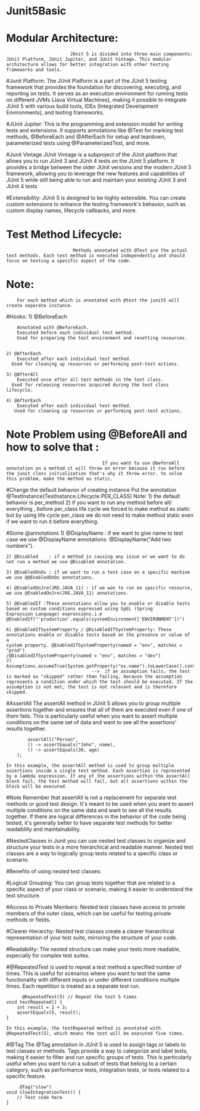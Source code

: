 # Junit5Basic

# Modular Architecture: 
							JUnit 5 is divided into three main components: JUnit Platform, JUnit Jupiter, and JUnit Vintage. This modular architecture allows for better integration with other testing frameworks and tools.

#Junit Platform:
					The JUnit Platform is a part of the JUnit 5 testing framework that provides the foundation for discovering, executing, and reporting on tests. It serves as an execution environment for running tests on different JVMs (Java Virtual Machines), making it possible to integrate JUnit 5 with various build tools, IDEs (Integrated Development Environments), and testing frameworks.
							
#JUnit Jupiter: 
				This is the programming and extension model for writing tests and extensions. It supports annotations like @Test for marking test methods, @BeforeEach and @AfterEach for setup and teardown, parameterized tests using @ParameterizedTest, and more.
				
#Junit Vintage
				JUnit Vintage is a subproject of the JUnit platform that allows you to run JUnit 3 and JUnit 4 tests on the JUnit 5 platform. It provides a bridge between the older JUnit versions and the modern JUnit 5 framework, allowing you to leverage the new features and capabilities of JUnit 5 while still being able to run and maintain your existing JUnit 3 and JUnit 4 tests

#Extensibility: 
				JUnit 5 is designed to be highly extensible. You can create custom extensions to enhance the testing framework's behavior, such as custom display names, lifecycle callbacks, and more.



# Test Method Lifecycle:
							 Methods annotated with @Test are the actual test methods. Each test method is executed independently and should focus on testing a specific aspect of the code.

# Note:
		For each method which is annotated with @test the junit5 will create separate instance. 
		
#Hooks:
	1)	@BeforeEach 
		
		Annotated with @BeforeEach.
		Executed before each individual test method.
		Used for preparing the test environment and resetting resources.
	
	  
    2) @AfterEach
    	Executed after each individual test method.
      Used for cleaning up resources or performing post-test actions.
      
    3) @AfterAll
    	Executed once after all test methods in the test class.
      Used for releasing resources acquired during the test class lifecycle.
     
    4) @AfterEach
    	Executed after each individual test method.
       Used for cleaning up resources or performing post-test actions.
    	
      
# Note Problem using @BeforeAll and how to solve that :
										If you want to use @beforeAll annotation on a method it will throw an error because it run before the junit class initialization that's why it throw error. to solve this problem, make the method as static.
										
#Change the default behavior of creating instance
			Put the annotation @TestInstance(TestInstance.Lifecycle.PER_CLASS) 
		Note: 1) the default behavior is per_method 
				2) if you want to run any method before all/ everything , before per_class life cycle we forced to make method as static but by using life cycle per_class we do not need to make method static even if we want to run it before everything.
				
#Some @annotations 
	1) @DisplayName : if we want to give name to test case we use @DisplayName annotations. @DisplayName("Add two numbers").
	
	2) @Disabled    : if a method is causing any issue or we want to do not run a method we use @Disabled annotation. 
	
	3) @EnabledOnOs : if we want to run a test case on a specific machine we use @@EnabledOnOs annotations.
	
	4) @EnabledOnJre(JRE.JAVA_11) : if we wan to run on specific resource, we use @EnabledOnJre(JRE.JAVA_11) annotations.
	
	5) @EnabledIf :These annotations allow you to enable or disable tests based on custom conditions expressed using SpEL (Spring 					    				     Expression Language) expressions.i.e @EnabledIf("'production'.equals(systemEnvironment['ENVIRONMENT'])")
	
	6) @EnabledIfSystemProperty / @DisabledIfSystemProperty: These annotations enable or disable tests based on the presence or value of a 																		  													                  system property. @EnabledIfSystemProperty(named = "env", matches = "prod") 								     																			/@DisabledIfSystemProperty(named = "env", matches = "dev")
	7) Assumptions.assumeTrue(System.getProperty("os.name").toLowerCase().contains("mac"))
									-->  if an assumption fails, the test is marked as "skipped" rather than failing, because the assumption 	 represents a condition under which the test should be executed. If the assumption is not met, the test is not relevant and is therefore skipped.
		
#AssertAll
			The assertAll method in JUnit 5 allows you to group multiple assertions together and ensures that all of them are executed even if one of them fails. This is particularly useful when you want to assert multiple conditions on the same set of data and want to see all the assertions' results together.
			
			assertAll("Person",
            () -> assertEquals("John", name),
            () -> assertEquals(30, age)
        );

	In this example, the assertAll method is used to group multiple assertions inside a single test method. Each assertion is represented by a lambda expression. If any of the assertions within the assertAll block fail, the test method will fail, but all assertions within the block will be executed.

#Note
		Remember that assertAll is not a replacement for separate test methods or good test design. It's meant to be used when you want to assert multiple conditions on the same data and want to see all the results together. If there are logical differences in the behavior of the code being tested, it's generally better to have separate test methods for better readability and maintainability.
		
#NestedClasses in Junit
		you can use nested test classes to organize and structure your tests in a more hierarchical and readable manner. Nested test classes are a way to logically group tests related to a specific class or scenario.
		
#Benefits of using nested test classes:
		
#Logical Grouping: 
	You can group tests together that are related to a specific aspect of your class or scenario, making it easier to understand the test structure.

#Access to Private Members:
	 Nested test classes have access to private members of the outer class, which can be useful for testing private methods or fields.

#Clearer Hierarchy: 
	Nested test classes create a clearer hierarchical representation of your test suite, mirroring the structure of your code.

#Readability:
	 The nested structure can make your tests more readable, especially for complex test suites.
		
		
#@RepeatedTest
		 is used to repeat a test method a specified number of times. This is useful for scenarios where you want to test the same functionality with different inputs or under different conditions multiple times. Each repetition is treated as a separate test run.
		 
		  @RepeatedTest(5) // Repeat the test 5 times
    void testRepeated() {
        int result = 2 + 3;
        assertEquals(5, result);
    }
    
    In this example, the testRepeated method is annotated with @RepeatedTest(5), which means the test will be executed five times.
		
#@Tag
		The @Tag annotation in JUnit 5 is used to assign tags or labels to test classes or methods. Tags provide a way to categorize and label tests, making it easier to filter and run specific groups of tests. This is particularly useful when you want to run a subset of tests that belong to a certain category, such as performance tests, integration tests, or tests related to a specific feature.
		
		 @Tag("slow")
    void slowIntegrationTest() {
        // Test code here
    }
    

		
		
		
									